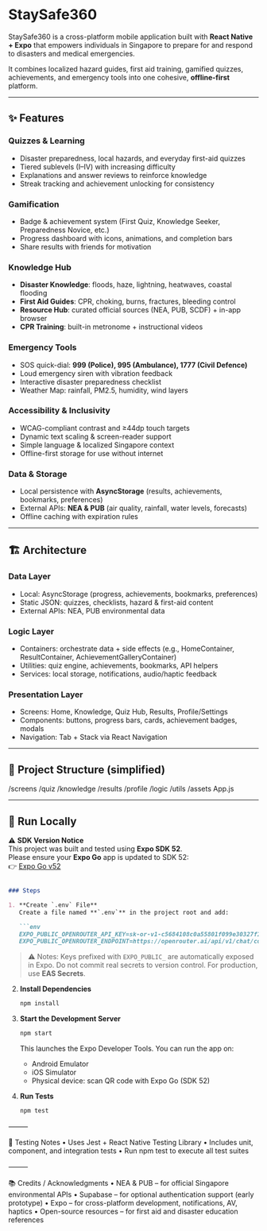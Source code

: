 # StaySafe360

StaySafe360 is a cross-platform mobile application built with **React Native + Expo** that empowers individuals in Singapore to prepare for and respond to disasters and medical emergencies.

It combines localized hazard guides, first aid training, gamified quizzes, achievements, and emergency tools into one cohesive, **offline-first** platform.

---

## ✨ Features

### Quizzes & Learning
- Disaster preparedness, local hazards, and everyday first-aid quizzes  
- Tiered sublevels (I–IV) with increasing difficulty  
- Explanations and answer reviews to reinforce knowledge  
- Streak tracking and achievement unlocking for consistency  

### Gamification
- Badge & achievement system (First Quiz, Knowledge Seeker, Preparedness Novice, etc.)  
- Progress dashboard with icons, animations, and completion bars  
- Share results with friends for motivation  

### Knowledge Hub
- **Disaster Knowledge**: floods, haze, lightning, heatwaves, coastal flooding  
- **First Aid Guides**: CPR, choking, burns, fractures, bleeding control  
- **Resource Hub**: curated official sources (NEA, PUB, SCDF) + in-app browser  
- **CPR Training**: built-in metronome + instructional videos  

### Emergency Tools
- SOS quick-dial: **999 (Police), 995 (Ambulance), 1777 (Civil Defence)**  
- Loud emergency siren with vibration feedback  
- Interactive disaster preparedness checklist  
- Weather Map: rainfall, PM2.5, humidity, wind layers  

### Accessibility & Inclusivity
- WCAG-compliant contrast and ≥44dp touch targets  
- Dynamic text scaling & screen-reader support  
- Simple language & localized Singapore context  
- Offline-first storage for use without internet  

### Data & Storage
- Local persistence with **AsyncStorage** (results, achievements, bookmarks, preferences)  
- External APIs: **NEA & PUB** (air quality, rainfall, water levels, forecasts)  
- Offline caching with expiration rules  

---

## 🏗 Architecture

### Data Layer
- Local: AsyncStorage (progress, achievements, bookmarks, preferences)  
- Static JSON: quizzes, checklists, hazard & first-aid content  
- External APIs: NEA, PUB environmental data  

### Logic Layer
- Containers: orchestrate data + side effects (e.g., HomeContainer, ResultContainer, AchievementGalleryContainer)  
- Utilities: quiz engine, achievements, bookmarks, API helpers  
- Services: local storage, notifications, audio/haptic feedback  

### Presentation Layer
- Screens: Home, Knowledge, Quiz Hub, Results, Profile/Settings  
- Components: buttons, progress bars, cards, achievement badges, modals  
- Navigation: Tab + Stack via React Navigation  

---

## 📂 Project Structure (simplified)

/screens
/quiz
/knowledge
/results
/profile
/logic
/utils
/assets
App.js

---

## 🚀 Run Locally

⚠️ **SDK Version Notice**  
This project was built and tested using **Expo SDK 52**.  
Please ensure your **Expo Go** app is updated to SDK 52:  
👉 [Expo Go v52](https://expo.dev/go?sdkVersion=52&platform=android)

````markdown

### Steps

1. **Create `.env` File**
   Create a file named **`.env`** in the project root and add:

   ```env
   EXPO_PUBLIC_OPENROUTER_API_KEY=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
   EXPO_PUBLIC_OPENROUTER_ENDPOINT=https://openrouter.ai/api/v1/chat/completions
````

> ⚠️ Notes: Keys prefixed with `EXPO_PUBLIC_` are automatically exposed in Expo.
> Do not commit real secrets to version control. For production, use **EAS Secrets**.

2. **Install Dependencies**

   ```bash
   npm install
   ```

3. **Start the Development Server**

   ```bash
   npm start
   ```

   This launches the Expo Developer Tools. You can run the app on:

   * Android Emulator
   * iOS Simulator
   * Physical device: scan QR code with Expo Go (SDK 52)

4. **Run Tests**

   ```bash
   npm test
   ```

⸻

🧪 Testing Notes
	•	Uses Jest + React Native Testing Library
	•	Includes unit, component, and integration tests
	•	Run npm test to execute all test suites

⸻

📚 Credits / Acknowledgments
	•	NEA & PUB – for official Singapore environmental APIs
	•	Supabase – for optional authentication support (early prototype)
	•	Expo – for cross-platform development, notifications, AV, haptics
	•	Open-source resources – for first aid and disaster education references
